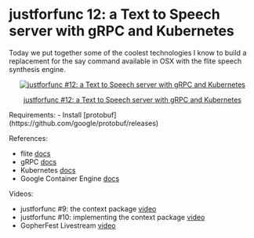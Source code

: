 # justforfunc 12: a Text to Speech server with gRPC and Kubernetes

Today we put together some of the coolest technologies I know to build a replacement for the say command available in OSX with the flite speech synthesis engine.

<div style="text-align:center">
    <a href="https://www.youtube.com/watch?v=XaMr--wAuSI&feature=youtu.be&list=PL6">
        <img src="https://img.youtube.com/vi/XaMr--wAuSI/0.jpg" alt="justforfunc #12: a Text to Speech server with gRPC and Kubernetes">
        <p>justforfunc #12: a Text to Speech server with gRPC and Kubernetes</p>
    </a>
</div>
Requirements:
- Install [protobuf](https://github.com/google/protobuf/releases)

References:
- flite [docs](http://www.speech.cs.cmu.edu/flite/)
- gRPC [docs](https://grpc.io)
- Kubernetes [docs](https://kubernetes.io)
- Google Container Engine [docs](https://cloud.google.com/container-engine/)

Videos:
- justforfunc #9: the context package [video](https://www.youtube.com/watch?v=LSzR0VEraWw&index=1&list=PL64wiCrrxh4Jisi7OcCJIUpguV_f5jGnZ)
- justforfunc #10: implementing the context package [video](https://www.youtube.com/watch?v=LSzR0VEraWw&feature=youtu.be&list=PL6)
- GopherFest Livestream [video](https://www.youtube.com/watch?v=giUatBmmb_Y)
